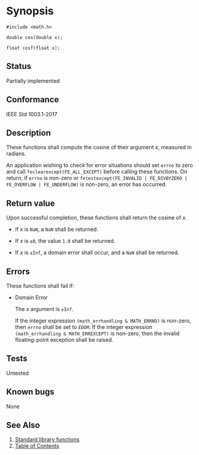 # Synopsis

`#include <math.h>`</br>

`double cos(double x);`</br>

`float cosf(float x);`</br>

## Status

Partially implemented

## Conformance

IEEE Std 1003.1-2017

## Description

These functions shall compute the cosine of their argument _x_, measured in radians.

An application wishing to check for error situations should set `errno` to zero and call `feclearexcept(FE_ALL_EXCEPT)`
before calling these functions. On return, if `errno` is non-zero or
`fetestexcept(FE_INVALID | FE_DIVBYZERO | FE_OVERFLOW | FE_UNDERFLOW)` is non-zero, an error has occurred.

## Return value

Upon successful completion, these functions shall return the cosine of _x_.

* If _x_ is `NaN`, a `NaN` shall be returned.

* If _x_ is `±0`, the value `1.0` shall be returned.

* If _x_ is `±Inf`, a domain error shall occur, and a `NaN` shall be returned.

## Errors

These functions shall fail if:

* Domain Error

  The _x_ argument is `±Inf`.

  If the integer expression `(math_errhandling & MATH_ERRNO)` is non-zero, then `errno` shall be set to `EDOM`.
  If the integer expression `(math_errhandling & MATH_ERREXCEPT)` is non-zero, then the invalid floating-point exception
  shall be raised.

## Tests

Untested

## Known bugs

None

## See Also

1. [Standard library functions](../README.md)
2. [Table of Contents](../../../README.md)

